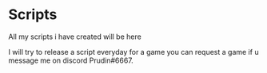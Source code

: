 # Scripts
All my scripts i have created will be here

I will try to release a script everyday for a game you can request a game if u message me on discord Prudin#6667.
